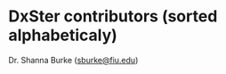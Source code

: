 DxSter contributors (sorted alphabeticaly)
============================================

Dr. Shanna Burke (sburke@fiu.edu)
